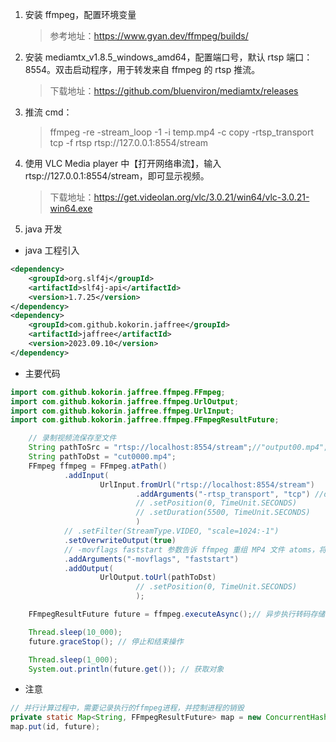 1. 安装 ffmpeg，配置环境变量

   > 参考地址：https://www.gyan.dev/ffmpeg/builds/

2. 安装 mediamtx_v1.8.5_windows_amd64，配置端口号，默认 rtsp 端口：8554。双击启动程序，用于转发来自 ffmpeg 的 rtsp 推流。

   > 下载地址：https://github.com/bluenviron/mediamtx/releases

3. 推流 cmd：

   > ffmpeg -re -stream_loop -1 -i temp.mp4 -c copy -rtsp_transport tcp -f rtsp rtsp://127.0.0.1:8554/stream

4. 使用 VLC Media player 中【打开网络串流】，输入 rtsp://127.0.0.1:8554/stream，即可显示视频。

   > 下载地址：https://get.videolan.org/vlc/3.0.21/win64/vlc-3.0.21-win64.exe

5. java 开发

- java 工程引入

```xml
<dependency>
    <groupId>org.slf4j</groupId>
    <artifactId>slf4j-api</artifactId>
    <version>1.7.25</version>
</dependency>
<dependency>
    <groupId>com.github.kokorin.jaffree</groupId>
    <artifactId>jaffree</artifactId>
    <version>2023.09.10</version>
</dependency>
```

- 主要代码

```java
import com.github.kokorin.jaffree.ffmpeg.FFmpeg;
import com.github.kokorin.jaffree.ffmpeg.UrlOutput;
import com.github.kokorin.jaffree.ffmpeg.UrlInput;
import com.github.kokorin.jaffree.ffmpeg.FFmpegResultFuture;

    // 录制视频流保存至文件
    String pathToSrc = "rtsp://localhost:8554/stream";//"output00.mp4";
    String pathToDst = "cut0000.mp4";
    FFmpeg ffmpeg = FFmpeg.atPath()
            .addInput(
                    UrlInput.fromUrl("rtsp://localhost:8554/stream")
                            .addArguments("-rtsp_transport", "tcp") //default UDP
                            // .setPosition(0, TimeUnit.SECONDS)
                            // .setDuration(5500, TimeUnit.SECONDS)
                            )
            // .setFilter(StreamType.VIDEO, "scale=1024:-1")
            .setOverwriteOutput(true)
            // -movflags faststart 参数告诉 ffmpeg 重组 MP4 文件 atoms，将 moov 放到文件开头
            .addArguments("-movflags", "faststart")
            .addOutput(
                    UrlOutput.toUrl(pathToDst)
                            // .setPosition(0, TimeUnit.SECONDS)
                            );

    FFmpegResultFuture future = ffmpeg.executeAsync();// 异步执行转码存储、开始录制rtsp实时视频流

    Thread.sleep(10_000);
    future.graceStop(); // 停止和结束操作

    Thread.sleep(1_000);
    System.out.println(future.get()); // 获取对象
```

- 注意

```java
// 并行计算过程中，需要记录执行的ffmpeg进程，并控制进程的销毁
private static Map<String, FFmpegResultFuture> map = new ConcurrentHashMap<>(8);
map.put(id, future);
```
